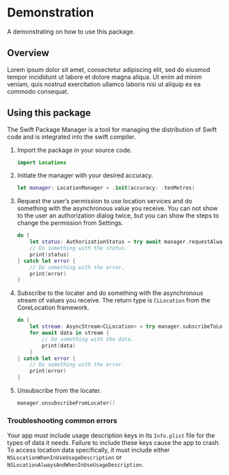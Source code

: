 # Demonstration

A demonstrating on how to use this package.

## Overview

Lorem ipsum dolor sit amet, consectetur adipiscing elit, sed do eiusmod tempor incididunt ut labore et dolore magna aliqua. Ut enim ad minim veniam, quis nostrud exercitation ullamco laboris nisi ut aliquip ex ea commodo consequat.

## Using this package

The Swift Package Manager is a tool for managing the distribution of Swift code and is integrated into the swift compiler.

1. Import the package in your source code.

	```swift
	import Locations
	```

2. Initiate the manager with your desired accuracy.

	```swift
	let manager: LocationManager = .init(accuracy: .tenMetres)
	```

3. Request the user’s permission to use location services and do something with the asynchronous value you receive. You can not show to the user an authorization dialog twice, but you can show the steps to change the permission from Settings.

	```swift
	do {
        let status: AuthorizationStatus = try await manager.requestAlwaysAuthorization()
        // Do something with the status.
        print(status)
	} catch let error {
        // Do something with the error.
        print(error)
	}
	```

4. Subscribe to the locater and do something with the asynchronous stream of values you receive. The return type is `CLLocation` from the CoreLocation framework.

    ```swift
    do {
        let stream: AsyncStream<CLLocation> = try manager.subscribeToLocater()
        for await data in stream {
            // Do something with the data.
            print(data)
        }
	} catch let error {
        // Do something with the error.
        print(error)
	}
	```

5. Unsubscribe from the locater.

	```swift
	manager.unsubscribeFromLocater()
	```

### Troubleshooting common errors

Your app must include usage description keys in its `Info.plist` file for the types of data it needs. Failure to include these keys cause the app to crash. To access location data specifically, it must include either `NSLocationWhenInUseUsageDescription` or `NSLocationAlwaysAndWhenInUseUsageDescription`.
